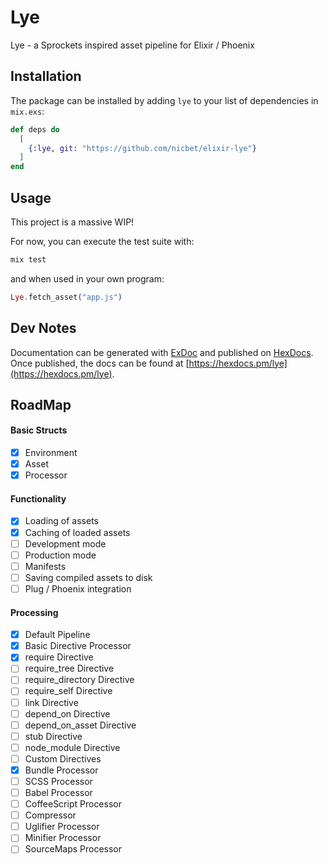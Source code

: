 # Lye

Lye - a Sprockets inspired asset pipeline for Elixir / Phoenix

## Installation

The package can be installed by adding `lye` to your list of dependencies in `mix.exs`:

```elixir
def deps do
  [
    {:lye, git: "https://github.com/nicbet/elixir-lye"}
  ]
end
```

## Usage
This project is a massive WIP!

For now, you can execute the test suite with:

```sh
mix test
```

and when used in your own program:
```elixir
Lye.fetch_asset("app.js")
```

## Dev Notes
Documentation can be generated with [ExDoc](https://github.com/elixir-lang/ex_doc)
and published on [HexDocs](https://hexdocs.pm). Once published, the docs can
be found at [https://hexdocs.pm/lye](https://hexdocs.pm/lye).

## RoadMap

#### Basic Structs
- [x] Environment
- [x] Asset
- [x] Processor

#### Functionality
- [x] Loading of assets
- [x] Caching of loaded assets
- [ ] Development mode
- [ ] Production mode
- [ ] Manifests
- [ ] Saving compiled assets to disk
- [ ] Plug / Phoenix integration

#### Processing
- [x] Default Pipeline
- [x] Basic Directive Processor
- [x] require Directive
- [ ] require_tree Directive
- [ ] require_directory Directive
- [ ] require_self Directive
- [ ] link Directive
- [ ] depend_on Directive
- [ ] depend_on_asset Directive
- [ ] stub Directive
- [ ] node_module Directive
- [ ] Custom Directives
- [x] Bundle Processor
- [ ] SCSS Processor
- [ ] Babel Processor
- [ ] CoffeeScript Processor
- [ ] Compressor
- [ ] Uglifier Processor
- [ ] Minifier Processor
- [ ] SourceMaps Processor

